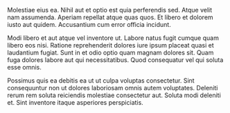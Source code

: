 Molestiae eius ea. Nihil aut et optio est quia perferendis sed. Atque velit nam assumenda. Aperiam repellat atque quas quos. Et libero et dolorem iusto aut quidem. Accusantium cum error officia incidunt.
 Modi libero et aut atque vel inventore ut. Labore natus fugit cumque quam libero eos nisi. Ratione reprehenderit dolores iure ipsum placeat quasi et laudantium fugiat. Sunt in et odio optio quam magnam dolores sit. Quam fuga dolores labore aut qui necessitatibus. Quod consequatur vel qui soluta esse omnis.
 Possimus quis ea debitis ea ut ut culpa voluptas consectetur. Sint consequuntur non ut dolores laboriosam omnis autem voluptates. Deleniti rerum rem soluta reiciendis molestiae consectetur aut. Soluta modi deleniti et. Sint inventore itaque asperiores perspiciatis.